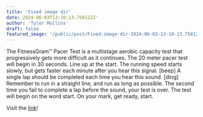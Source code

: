 ```yaml
---
title: 'Fixed image dir'
date: 2024-06-03T13:10:13.758122Z'
author: 'Tyler Mullins'
draft: false
featured_image: '/public/post/Fixed-image-dir-2024-06-03-13-10-13.758122\header_image.jpg'
---
```


The FitnessGram™ Pacer Test is a multistage aerobic capacity test that progressively gets more difficult as it continues. The 20 meter pacer test will begin in 30 seconds. Line up at the start. The running speed starts slowly, but gets faster each minute after you hear this signal. [beep] A single lap should be completed each time you hear this sound. [ding] Remember to run in a straight line, and run as long as possible. The second time you fail to complete a lap before the sound, your test is over. The test will begin on the word start. On your mark, get ready, start.

Visit the [link](https://pages.cs.wisc.edu/~harron/)!

